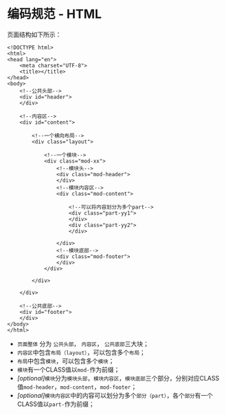 # 编码规范 - HTML

页面结构如下所示：

    <!DOCTYPE html>
	<html>
	<head lang="en">
	    <meta charset="UTF-8">
	    <title></title>
	</head>
	<body>
		<!--公共头部-->
	    <div id="header">
	    </div>

	    <!--内容区-->
	    <div id="content">

	        <!--一个横向布局-->
	        <div class="layout">

	            <!--一个模块-->
	            <div class="mod-xx">
	                <!--模块头-->
	                <div class="mod-header">
	                </div>
	                <!--模块内容区-->
	                <div class="mod-content">

	                    <!--可以将内容划分为多个part-->
	                    <div class="part-yy1">
	                    </div>
	                    <div class="part-yy2">
	                    </div>

	                </div>
	                <!--模块底部-->
	                <div class="mod-footer">
	                </div>
	            </div>

	        </div>

	    </div>

	    <!--公共底部-->
	    <div id="footer">
	    </div>
	</body>
	</html>

* `页面整体` 分为 `公共头部`， `内容区`， `公共底部`三大块；
* `内容区`中包含`布局（layout）`，可以包含多个`布局`；
* `布局`中包含`模块`，可以包含多个`模块`；
* `模块`有一个CLASS值以`mod-`作为前缀；
* *[optional]*`模块`分为`模块头部`，`模块内容区`，`模块底部`三个部分，分别对应CLASS值`mod-header`，`mod-content`，`mod-footer`；
* *[optional]*`模块内容区`中的内容可以划分为多个`部分（part）`，各个`部分`有一个CLASS值以`part-`作为前缀；




